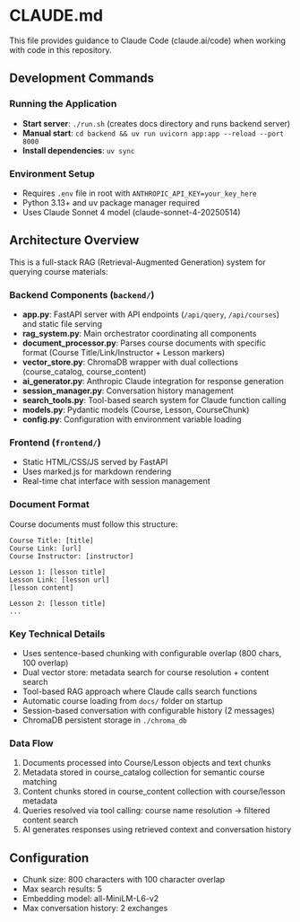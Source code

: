 # CLAUDE.md

This file provides guidance to Claude Code (claude.ai/code) when working with code in this repository.

## Development Commands

### Running the Application
- **Start server**: `./run.sh` (creates docs directory and runs backend server)
- **Manual start**: `cd backend && uv run uvicorn app:app --reload --port 8000`
- **Install dependencies**: `uv sync`

### Environment Setup
- Requires `.env` file in root with `ANTHROPIC_API_KEY=your_key_here`
- Python 3.13+ and uv package manager required
- Uses Claude Sonnet 4 model (claude-sonnet-4-20250514)

## Architecture Overview

This is a full-stack RAG (Retrieval-Augmented Generation) system for querying course materials:

### Backend Components (`backend/`)
- **app.py**: FastAPI server with API endpoints (`/api/query`, `/api/courses`) and static file serving
- **rag_system.py**: Main orchestrator coordinating all components
- **document_processor.py**: Parses course documents with specific format (Course Title/Link/Instructor + Lesson markers)
- **vector_store.py**: ChromaDB wrapper with dual collections (course_catalog, course_content)
- **ai_generator.py**: Anthropic Claude integration for response generation
- **session_manager.py**: Conversation history management
- **search_tools.py**: Tool-based search system for Claude function calling
- **models.py**: Pydantic models (Course, Lesson, CourseChunk)
- **config.py**: Configuration with environment variable loading

### Frontend (`frontend/`)
- Static HTML/CSS/JS served by FastAPI
- Uses marked.js for markdown rendering
- Real-time chat interface with session management

### Document Format
Course documents must follow this structure:
```
Course Title: [title]
Course Link: [url]
Course Instructor: [instructor]

Lesson 1: [lesson title]
Lesson Link: [lesson url]
[lesson content]

Lesson 2: [lesson title]
...
```

### Key Technical Details
- Uses sentence-based chunking with configurable overlap (800 chars, 100 overlap)
- Dual vector store: metadata search for course resolution + content search
- Tool-based RAG approach where Claude calls search functions
- Automatic course loading from `docs/` folder on startup
- Session-based conversation with configurable history (2 messages)
- ChromaDB persistent storage in `./chroma_db`

### Data Flow
1. Documents processed into Course/Lesson objects and text chunks
2. Metadata stored in course_catalog collection for semantic course matching
3. Content chunks stored in course_content collection with course/lesson metadata
4. Queries resolved via tool calling: course name resolution → filtered content search
5. AI generates responses using retrieved context and conversation history

## Configuration
- Chunk size: 800 characters with 100 character overlap
- Max search results: 5
- Embedding model: all-MiniLM-L6-v2
- Max conversation history: 2 exchanges